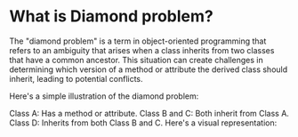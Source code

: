 # What is Diamond problem?
The "diamond problem" is a term in object-oriented programming that refers to an ambiguity that arises when a class inherits from two classes that have a common ancestor. This situation can create challenges in determining which version of a method or attribute the derived class should inherit, leading to potential conflicts.

Here's a simple illustration of the diamond problem:

Class A:
Has a method or attribute.
Class B and C:
Both inherit from Class A.
Class D:
Inherits from both Class B and C.
Here's a visual representation:
